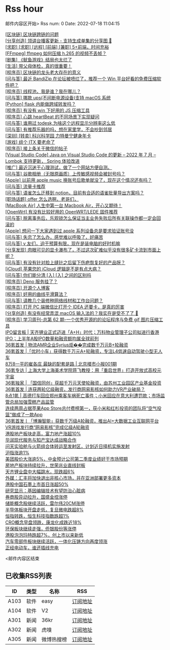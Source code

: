 # Rss hour

邮件内容区开始>
Rss num: 0  Date: 2022-07-18 11:04:15 <br/>

<a href='https://www.v2ex.com/t/866936#reply0'>[区块链] 区块链跨链的问题</a><br/>
<a href='https://www.v2ex.com/t/866935#reply1'>[分享创造] 领讲台播客更新 - 支持生成单集的分享图 🎉</a><br/>
<a href='https://www.v2ex.com/t/866933#reply0'>[求职] [求职] [远程] [前端] [兼职] 5+前端，时间充裕</a><br/>
<a href='https://www.v2ex.com/t/866932#reply0'>[FFmpeg] ffmpeg 如何压缩 h.265 的视频不丢帧？</a><br/>
<a href='https://www.v2ex.com/t/866931#reply0'>[剧集] 《鱿鱼游戏》结局也太烂了</a><br/>
<a href='https://www.v2ex.com/t/866928#reply7'>[生活] 带父母体检，真的很重要！</a><br/>
<a href='https://www.v2ex.com/t/866926#reply0'>[程序员] 区块链的龙头老大存在的意义</a><br/>
<a href='https://www.v2ex.com/t/866925#reply13'>[问与答] 最近 BandiZip 在论坛被喷烂了，推荐一个 Win 平台好看的免费压缩软件吧？</a><br/>
<a href='https://www.v2ex.com/t/866923#reply0'>[程序员] 线程池，我是谁？我在哪儿？</a><br/>
<a href='https://www.v2ex.com/t/866922#reply1'>[问与答] 哪款 ups(不间断电源设备)支持 macOS 系统</a><br/>
<a href='https://www.v2ex.com/t/866921#reply4'>[Python] flask 内能做跨域转发吗？</a><br/>
<a href='https://www.v2ex.com/t/866918#reply3'>[程序员] 有没有 win 下好用的 JS 压缩工具</a><br/>
<a href='https://www.v2ex.com/t/866917#reply4'>[程序员] 心跳 heartBeat 的不同场景下实现疑问</a><br/>
<a href='https://www.v2ex.com/t/866916#reply7'>[问与答] 谁用过 todesk,为啥这个远程显示分辨率这么低</a><br/>
<a href='https://www.v2ex.com/t/866915#reply6'>[问与答] 有推荐乐器的吗，想在家里学，不会吵到邻居</a><br/>
<a href='https://www.v2ex.com/t/866914#reply0'>[深圳] [转卖] 科兴科学园 力特曼宁健身年卡</a><br/>
<a href='https://www.v2ex.com/t/866912#reply24'>[游戏] 组个 ITX 要老命了</a><br/>
<a href='https://www.v2ex.com/t/866911#reply14'>[程序员] 接上条关于微信的帖子</a><br/>
<a href='https://www.v2ex.com/t/866910#reply2'>[Visual Studio Code] Java on Visual Studio Code 的更新 – 2022 年 7 月 – Lombok 支持更新， Spring 体验改进</a><br/>
<a href='https://www.v2ex.com/t/866909#reply0'>[推广] 最近沉迷于心理测试，做了一个网站方便自测。</a><br/>
<a href='https://www.v2ex.com/t/866908#reply13'>[问与答] 谷歌相册（无限原画质）上传敏感视频会被封号吗？</a><br/>
<a href='https://www.v2ex.com/t/866907#reply3'>[Apple] 以前用 apple music 换账号后歌单就没了，现在这个情况还有吗？</a><br/>
<a href='https://www.v2ex.com/t/866905#reply2'>[问与答] 流量卡推荐</a><br/>
<a href='https://www.v2ex.com/t/866904#reply0'>[问与答] 语雀怎么迁移到 notion，目前有合适的语雀批量导出方案吗？</a><br/>
<a href='https://www.v2ex.com/t/866903#reply9'>[职场话题] offer 怎么选啊，老哥们，</a><br/>
<a href='https://www.v2ex.com/t/866902#reply15'>[MacBook Air] 人生中第一台 Macbook Air，开心又期待！</a><br/>
<a href='https://www.v2ex.com/t/866901#reply15'>[OpenWrt] 有没有比较好用的 OpenWRT/LEDE 固件推荐</a><br/>
<a href='https://www.v2ex.com/t/866900#reply6'>[问与答] 脱离事务后，乐观锁怎么保证当主业务失败后所有关联操作都一定会回滚的</a><br/>
<a href='https://www.v2ex.com/t/866899#reply2'>[Apple] 想问一下大家遇到过 apple 系列设备总是要求验证账号没</a><br/>
<a href='https://www.v2ex.com/t/866898#reply95'>[问与答] 失恋了怎么办，感觉难以呼吸了，好痛苦</a><br/>
<a href='https://www.v2ex.com/t/866895#reply9'>[问与答] v 友们，迫于预算有限，现在是装电脑的好时机嘛</a><br/>
<a href='https://www.v2ex.com/t/866894#reply20'>[分享发现] 肉眼可见的显卡瀑布了，不过这次矿难似乎没有很多矿卡流到市面上呢？</a><br/>
<a href='https://www.v2ex.com/t/866893#reply2'>[问与答] 有没有针对脸上缝针之后留下伤疤恢复好的产品呀？</a><br/>
<a href='https://www.v2ex.com/t/866892#reply5'>[iCloud] 苹果您的 iCloud 逻辑是不是有点大病？</a><br/>
<a href='https://www.v2ex.com/t/866890#reply44'>[问与答] 你们能分清 [入] [⼊] 之间的区别吗</a><br/>
<a href='https://www.v2ex.com/t/866888#reply4'>[程序员] Deno 服务挂了？</a><br/>
<a href='https://www.v2ex.com/t/866886#reply20'>[程序员] 开源个人博客</a><br/>
<a href='https://www.v2ex.com/t/866884#reply4'>[程序员] 好用的曲线平滑算法？</a><br/>
<a href='https://www.v2ex.com/t/866883#reply7'>[问与答] 请教几个装修种网络线材和工作台问题？</a><br/>
<a href='https://www.v2ex.com/t/866882#reply44'>[程序员] 打开 PC 端微信比打开个 IDEA 还要卡，是真的厉害</a><br/>
<a href='https://www.v2ex.com/t/866880#reply27'>[分享创造] 有没有经常弄混 macOS 输入法的？我实在是受不了了 😤</a><br/>
<a href='https://www.v2ex.com/t/866879#reply2'>[程序员] 学习周刊-总第 62 期-一个优秀开源的的论坛程序与免费 gif 图片压缩工具</a><br/>
<a href='https://36kr.com/p/1828530362091008'>IPO留言板 | 天齐锂业正式迈进「A+H」时代；万科物业管理子公司拟进行香港IPO；上半年A股IPO数量和融资额均属全球前列</a><br/>
<a href='https://36kr.com/p/1831760270876678'>36氪首发 | 物流AMR企业Syrius炬��完成数千万元B+轮融资</a><br/>
<a href='https://36kr.com/p/1828465825728256'>36氪首发 |「优时小车」获得数千万元A+轮融资，专注L4低速自动驾驶小型无人车</a><br/>
<a href='https://36kr.com/p/1832291804635141'>8万8一平的崔各庄 最缺的配套是路 | 北京楼市小报001期</a><br/>
<a href='https://36kr.com/p/1831385632350469'>36氪专访 | 上海大学上海美术学院蒋飞教授：用「重启世界」打造开放式高校元宇宙</a><br/>
<a href='https://36kr.com/p/1831365906866441'>36氪独家 | 「国信同创」获超千万元天使轮融资，由苏州工业园区产业基金投资</a><br/>
<a href='https://36kr.com/p/1831603703439617'>36氪首发 | 连获两轮亿级融资，发行商网易影核如何助力VR产业破局？</a><br/>
<a href='https://36kr.com/p/1832252672598276'>8点1氪 | 高德打车回应郑州乘客车祸死亡事件；小米回应在意大利遭罚款；​市场监管总局加强雪糕产品监管</a><br/>
<a href='https://36kr.com/p/1831327299363078'>连续两周占据苹果App Store总付费榜第一，获小米和红杉投资的团队将“空气投篮”做成了一款App</a><br/>
<a href='https://36kr.com/p/1831452044435713'>36氪首发丨「博瀚智能」获数千万级A轮融资，推出AI+大数据工业互联网平台</a><br/>
<a href='https://36kr.com/newsflashes/1832410289185027'>VR游戏发行商“网易影核”完成亿级A轮融资</a><br/>
<a href='https://36kr.com/newsflashes/1832399774703874'>港股地产板块走高，富力地产涨超10%</a><br/>
<a href='https://36kr.com/newsflashes/1832397580263426'>华润现代服务与知产宝达成战略合作</a><br/>
<a href='https://36kr.com/newsflashes/1832397015539975'>问天实验舱与火箭组合体转运至发射区，计划近日择机实施发射</a><br/>
<a href='https://36kr.com/newsflashes/1832393617367297'>沪指涨逾1%</a><br/>
<a href='https://36kr.com/newsflashes/1832393236963589'>美团股价大涨逾5%，中金预计公司第二季度业绩好于市场预期</a><br/>
<a href='https://36kr.com/newsflashes/1832390367240195'>房地产板块持续拉升，世荣兆业直线封板</a><br/>
<a href='https://36kr.com/newsflashes/1832363732181257'>天齐锂业盘中大幅跳水，现跌超6%</a><br/>
<a href='https://36kr.com/newsflashes/1832356617904137'>外媒：汇丰将加快退出非核心市场，并在亚洲部署更多资本</a><br/>
<a href='https://36kr.com/newsflashes/1832354950635520'>港股中国石墨上市首日涨超50%</a><br/>
<a href='https://36kr.com/newsflashes/1832354663604227'>研究显示：基因编辑技术有望防治心脏病</a><br/>
<a href='https://36kr.com/newsflashes/1832350842773763'>券商股异动拉升，国盛金控涨停</a><br/>
<a href='https://36kr.com/newsflashes/1832344657289223'>储能概念股继续活跃，雷尔伟20CM涨停</a><br/>
<a href='https://36kr.com/newsflashes/1832336166609157'>半导体板块开盘走低，复旦微电跌超8%</a><br/>
<a href='https://36kr.com/newsflashes/1832327576412167'>恒指转跌，恒生科技指数跌超1%</a><br/>
<a href='https://36kr.com/newsflashes/1832327017816072'>CRO概念早盘领跌，康龙化成跌近18%</a><br/>
<a href='https://36kr.com/newsflashes/1832325668364292'>环保板块继续走强，侨银股份等涨停</a><br/>
<a href='https://36kr.com/newsflashes/1832323596181504'>港股泡泡玛特跌超7%，创上市以来新低</a><br/>
<a href='https://36kr.com/newsflashes/1832321957240840'>汽车零部件板块继续活跃，一体化压铸方向再度领涨</a><br/>
<a href='http://www.huxiu.com/article/599902.html?f=wangzhan'>正经电动车，谁还插线充电</a><br/>


<邮件内容区结束

## 已收集RSS列表

| ID | 类型 | 名称  | RSS  |
| -- | -- | -- | -- | 
| A103  | 软件 | easy | [订阅地址](http://rsshub.v2fy.com:1200/weibo/user/1088413295) |
| A104  | 软件 | V2  | [订阅地址](http://www.v2ex.com/index.xml) |
| A301  | 新闻 | 36kr | [订阅地址](https://www.36kr.com/feed) |
| A302  | 新闻 | 虎嗅 | [订阅地址](https://www.huxiu.com/rss/0.xml) |
| A305  | 新闻 | 微博热搜榜 | [订阅地址](https://rsshub.app/weibo/search/hot) |
